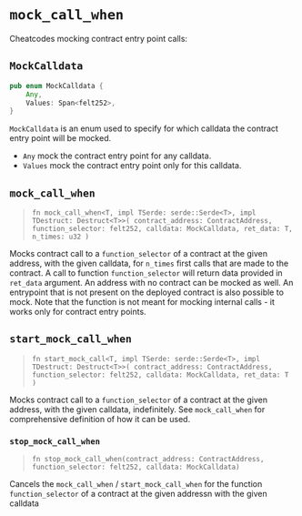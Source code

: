 # `mock_call_when`

Cheatcodes mocking contract entry point calls:

## `MockCalldata`

```rust
pub enum MockCalldata {
    Any,
    Values: Span<felt252>,
}
```

`MockCalldata` is an enum used to specify for which calldata the contract entry point will be mocked.
- `Any` mock the contract entry point for any calldata.
- `Values` mock the contract entry point only for this calldata.

## `mock_call_when`
> `fn mock_call_when<T, impl TSerde: serde::Serde<T>, impl TDestruct: Destruct<T>>(
>   contract_address: ContractAddress, function_selector: felt252, calldata: MockCalldata, ret_data: T, n_times: u32
> )`

Mocks contract call to a `function_selector` of a contract at the given address, with the given calldata, for `n_times` first calls that are made 
to the contract. 
A call to function `function_selector` will return data provided in `ret_data` argument. 
An address with no contract can be mocked as well. 
An entrypoint that is not present on the deployed contract is also possible to mock.
Note that the function is not meant for mocking internal calls - it works only for contract entry points.

## `start_mock_call_when`
> `fn start_mock_call<T, impl TSerde: serde::Serde<T>, impl TDestruct: Destruct<T>>(
>   contract_address: ContractAddress, function_selector: felt252, calldata: MockCalldata, ret_data: T
> )`

Mocks contract call to a `function_selector` of a contract at the given address, with the given calldata, indefinitely.
See `mock_call_when` for comprehensive definition of how it can be used.


### `stop_mock_call_when`

> `fn stop_mock_call_when(contract_address: ContractAddress, function_selector: felt252, calldata: MockCalldata)`

Cancels the `mock_call_when` / `start_mock_call_when` for the function `function_selector` of a contract at the given addressn with the given calldata
